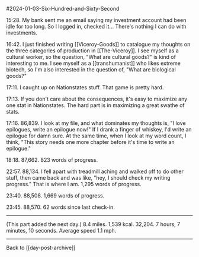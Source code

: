 #2024-01-03-Six-Hundred-and-Sixty-Second

15:28.  My bank sent me an email saying my investment account had been idle for too long.  So I logged in, checked it...  There's nothing I can do with investments.

16:42.  I just finished writing [[Viceroy-Goods]] to catalogue my thoughts on the three categories of production in [[The-Viceroy]].  I see myself as a cultural worker, so the question, "What are cultural goods?" is kind of interesting to me.  I see myself as a [[transhumanist]] who likes extreme biotech, so I'm also interested in the question of, "What are biological goods?"

17:11.  I caught up on Nationstates stuff.  That game is pretty hard.

17:13.  If you don't care about the consequences, it's easy to maximize any one stat in Nationstates.  The hard part is in maximizing a great swathe of stats.

17:16.  86,839.  I look at my file, and what dominates my thoughts is, "I love epilogues, write an epilogue now!"  If I drank a finger of whiskey, I'd write an epilogue for damn sure.  At the same time, when I look at my word count, I think, "This story needs one more chapter before it's time to write an epilogue."

18:18.  87,662.  823 words of progress.

22:57.  88,134.  I fell apart with treadmill aching and walked off to do other stuff, then came back and was like, "hey, I should check my writing progress."  That is where I am.  1,295 words of progress.

23:40.  88,508.  1,669 words of progress.

23:45.  88,570.  62 words since last check-in.

---
(This part added the next day.)  8.4 miles.  1,539 kcal.  32,204.  7 hours, 7 minutes, 10 seconds.  Average speed 1.1 mph.

---
Back to [[day-post-archive]]